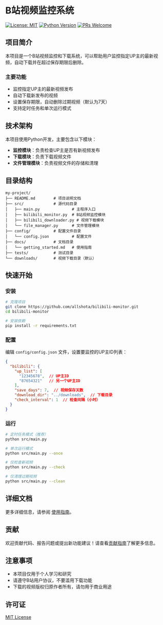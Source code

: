 # B站视频监控系统

[![License: MIT](https://img.shields.io/badge/License-MIT-yellow.svg)](https://opensource.org/licenses/MIT)
[![Python Version](https://img.shields.io/badge/python-3.8%2B-blue)](https://www.python.org/)
[![PRs Welcome](https://img.shields.io/badge/PRs-welcome-brightgreen.svg)](CONTRIBUTING.md)

## 项目简介

本项目是一个B站视频监控和下载系统，可以帮助用户监控指定UP主的最新视频，自动下载并在超过保存期限后删除。

### 主要功能

- 监控指定UP主的最新视频发布
- 自动下载新发布的视频
- 设置保存期限，自动删除过期视频（默认为7天）
- 支持定时任务和单次运行模式

## 技术架构

本项目使用Python开发，主要包含以下模块：

- **监控模块**：负责检查UP主是否有新视频发布
- **下载模块**：负责下载视频文件
- **文件管理模块**：负责视频文件的存储和清理

## 目录结构

```
my-project/
├── README.md        # 项目说明文档
├── src/             # 源代码目录
│   ├── main.py              # 主程序入口
│   ├── bilibili_monitor.py  # B站视频监控模块
│   ├── bilibili_downloader.py # 视频下载模块
│   └── file_manager.py      # 文件管理模块
├── config/          # 配置文件目录
│   └── config.json          # 配置文件
├── docs/            # 文档目录
│   └── getting_started.md   # 使用指南
├── tests/           # 测试目录
└── downloads/       # 视频下载目录（默认）
```

## 快速开始

### 安装

```bash
# 克隆项目
git clone https://github.com/allshota/bilibili-monitor.git
cd bilibili-monitor

# 安装依赖
pip install -r requirements.txt
```

### 配置

编辑 `config/config.json` 文件，设置要监控的UP主ID列表：

```json
{
  "bilibili": {
    "up_list": [
      "12345678",  // UP主ID
      "87654321"   // 另一个UP主ID
    ],
    "save_days": 7,  // 视频保存天数
    "download_dir": "../downloads",  // 下载目录
    "check_interval": 1  // 检查间隔（小时）
  }
}
```

### 运行

```bash
# 定时任务模式（推荐）
python src/main.py

# 单次运行模式
python src/main.py --once

# 仅检查新视频
python src/main.py --check

# 仅清理过期视频
python src/main.py --clean
```

## 详细文档

更多详细信息，请参阅 [使用指南](docs/getting_started.md)。

## 贡献

欢迎贡献代码、报告问题或提出新功能建议！请查看[贡献指南](CONTRIBUTING.md)了解更多信息。

## 注意事项

- 本项目仅用于个人学习和研究
- 请遵守B站用户协议，不要滥用下载功能
- 下载的视频版权归原作者所有，请勿用于商业用途

## 许可证

[MIT License](LICENSE)
